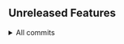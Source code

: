## Unreleased Features

<details>
<summary>All commits</summary>

- **Feature**: add temp file ([#44](https://github.com/aamirazad/aamirazad/pull/44)) by [@aamirazad](https://github.com/aamirazad) - [`ed2725d...a61842c`](https://github.com/aamirazad/aamirazad/compare/ed2725d...a61842c)
- **Feature**: remove temp file ([#43](https://github.com/aamirazad/aamirazad/pull/43)) by [@aamirazad](https://github.com/aamirazad) - [`c5b2ce2...fbf43ca`](https://github.com/aamirazad/aamirazad/compare/c5b2ce2...fbf43ca)
- **Feature**: remove temp file ([#42](https://github.com/aamirazad/aamirazad/pull/42)) by [@aamirazad](https://github.com/aamirazad) - [`10b56ef...75b0048`](https://github.com/aamirazad/aamirazad/compare/10b56ef...75b0048)
- **Feature**: add temp file ([#39](https://github.com/aamirazad/aamirazad/pull/39)) by [@aamirazad](https://github.com/aamirazad) - [`d316c3e...e4d59c6`](https://github.com/aamirazad/aamirazad/compare/d316c3e...e4d59c6)
- **Feature**: remove temp file ([#37](https://github.com/aamirazad/aamirazad/pull/37)) by [@aamirazad](https://github.com/aamirazad) - [`db56c31...d74d8ec`](https://github.com/aamirazad/aamirazad/compare/db56c31...d74d8ec)
- **Feature**: temp file ([#36](https://github.com/aamirazad/aamirazad/pull/36)) by [@aamirazad](https://github.com/aamirazad) - [`822b5c5...7bacdbc`](https://github.com/aamirazad/aamirazad/compare/822b5c5...7bacdbc)
- **Feature**: remove temp file ([#35](https://github.com/aamirazad/aamirazad/pull/35)) by [@aamirazad](https://github.com/aamirazad) - [`59525d2...a7e0e4a`](https://github.com/aamirazad/aamirazad/compare/59525d2...a7e0e4a)
- **Feature**: temp file ([#34](https://github.com/aamirazad/aamirazad/pull/34)) by [@aamirazad](https://github.com/aamirazad) - [`008a6ea...e6846dd`](https://github.com/aamirazad/aamirazad/compare/008a6ea...e6846dd)
- **Other**: remove temp file ([#32](https://github.com/aamirazad/aamirazad/pull/32)) by [@aamirazad](https://github.com/aamirazad) - [`ee208e8...4f0f025`](https://github.com/aamirazad/aamirazad/compare/ee208e8...4f0f025)
- **Feature**(test): create temp file ([#31](https://github.com/aamirazad/aamirazad/pull/31)) by [@aamirazad](https://github.com/aamirazad) - ([compare](https://github.com/aamirazad/aamirazad/compare/026b7579d68a1d905b53e1dcdcadb81bc18ff0c0...0f9d9a9668b6e79929235ae4bfdd299651e4e432))
- another line by [@aamirazad](https://github.com/aamirazad) for [#30](https://github.com/aamirazad/aamirazad/pull/30) was [merged](https://github.com/aamirazad/aamirazad/compare/691058a38b1941216a76ec96e59bbae0cdf351e0...d3d507ef3fc6c94b1c953ee1b2bb379e1c277969) by [@aamirazad](https://github.com/aamirazad)
- more test commits by [@aamirazad](https://github.com/aamirazad) for [#29](https://github.com/aamirazad/aamirazad/pull/29) was [merged](https://github.com/aamirazad/aamirazad/compare/1e6ceaa81676ae52698c5722de5f90dde58eb23b...ed14958eaf03b4ef89445bd68415f7c4ec8afe7e) by [@aamirazad](https://github.com/aamirazad)

</details>
